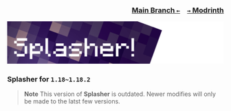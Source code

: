 ### <p align=right>[Main Branch `←`](https://github.com/KessokuTeaTime/Splasher)&emsp;[`→` Modrinth](https://modrinth.com/mod/splasher)</p>

![Banner](https://github.com/KessokuTeaTime/Splasher/blob/artwork/banner.png)

### Splasher for `1.18~1.18.2`

> **Note**
> This version of **Splasher** is outdated. Newer modifies will only be made to the latst few versions.

